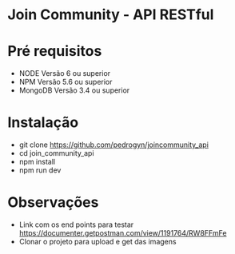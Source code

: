 # Join Community - API RESTful

# Pré requisitos 
- NODE Versão 6 ou superior
- NPM Versão 5.6 ou superior
- MongoDB Versão 3.4 ou superior

# Instalação
- git clone https://github.com/pedrogyn/joincommunity_api
- cd join_community_api
- npm install
- npm run dev

# Observações
- Link com os end points para testar https://documenter.getpostman.com/view/1191764/RW8FFmFe
- Clonar o projeto para upload e get das imagens

